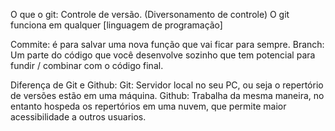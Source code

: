O que o git: Controle de versão. (Diversonamento de controle)
O git funciona em qualquer [linguagem de programação]

Commite: é para salvar uma nova função que vai ficar para sempre. 
Branch: Um parte do código que você desenvolve sozinho que tem potencial para fundir / combinar com o código final. 

Diferença de Git e Github: 
Git: Servidor local no seu PC, ou seja o repertório de versões estão em uma máquina. 
Github: Trabalha da mesma maneira, no entanto hospeda os repertórios em uma nuvem, que permite maior acessibilidade a outros usuarios. 